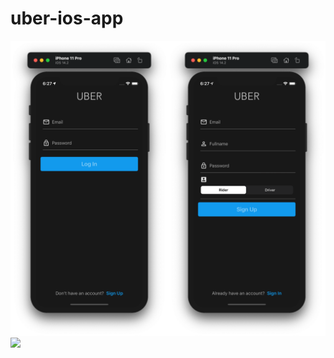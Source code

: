 # uber-ios-app


<img src="https://github.com/DavidGorzoliya/Media/blob/main/Uber-auth.png?raw=true"/>
<img src="hhttps://github.com/DavidGorzoliya/Media/blob/main/Uber.png?raw=true"/>
